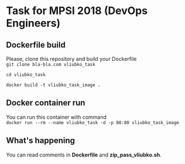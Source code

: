 # Task for MPSI 2018 (DevOps Engineers)

## Dockerfile build

Please, clone this repository and build your Dockerfile <br>
`git clone bla-bla.com vliubko_task`

`cd vliubko_task`

`docker build -t vliubko_task_image .`

## Docker container run

You can run this container with command <br>
`docker run --rm --name vliubko_task -d -p 80:80 vliubko_task_image`

## What's happening

You can read comments in **Dockerfile** and **zip\_pass_vliubko.sh**.
